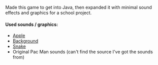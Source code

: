 Made this game to get into Java, then expanded it with minimal sound effects and graphics for a school project.

#### Used sounds / graphics:

- [Apple](http://clipart-library.com/data_images/51443.png)
- [Background](https://opengameart.org/sites/default/files/grass_template2.jpg)
- [Snake](https://opengameart.org/sites/default/files/forum-attachments/snake_preview.png)
- Original Pac Man sounds (can't find the source I've got the sounds from)
